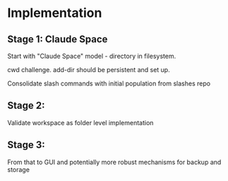 # Implementation

## Stage 1: Claude Space 

Start with "Claude Space" model - directory in filesystem.

cwd challenge. add-dir should be persistent and set up.

Consolidate slash commands with initial population from slashes repo

## Stage 2: 

Validate workspace as folder level implementation 

## Stage 3:

From that to GUI and potentially more robust mechanisms for backup and storage